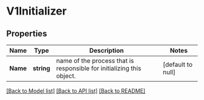 # V1Initializer

## Properties
Name | Type | Description | Notes
------------ | ------------- | ------------- | -------------
**Name** | **string** | name of the process that is responsible for initializing this object. | [default to null]

[[Back to Model list]](../README.md#documentation-for-models) [[Back to API list]](../README.md#documentation-for-api-endpoints) [[Back to README]](../README.md)


